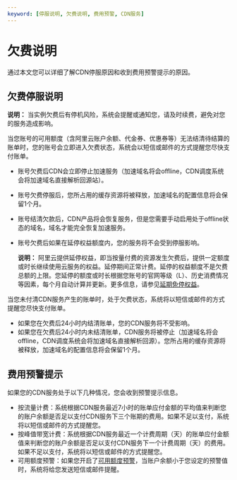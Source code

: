 ```yaml
---
keyword: [停服说明, 欠费说明, 费用预警, CDN服务]
---
```


# 欠费说明

通过本文您可以详细了解CDN停服原因和收到费用预警提示的原因。

## 欠费停服说明

**说明：** 当实例欠费后有停机风险，系统会提醒或通知您，请及时续费，避免对您的服务造成影响。

当您账号的可用额度（含阿里云账户余额、代金券、优惠券等）无法结清待结算的账单时，您的账号会立即进入欠费状态，系统会以短信或邮件的方式提醒您尽快支付账单。

-   账号欠费后CDN会立即停止加速服务（加速域名将会offline，CDN调度系统会将加速域名直接解析回源站）。
-   账号欠费停服后，您所占用的缓存资源将被释放，加速域名的配置信息将会保留1个月。
-   账号结清欠款后，CDN产品将会恢复服务，但是您需要手动启用处于offline状态的域名，域名才能完全恢复加速服务。
-   账号欠费后如果在延停权益额度内，您的服务将不会受到停服影响。

    **说明：** 阿里云提供延停权益，即当按量付费的资源发生欠费后，提供一定额度或时长继续使用云服务的权益。延停期间正常计费。延停的权益额度不是欠费总额的上限。您延停的额度或时长根据您账号的官网等级（L）、历史消费情况等因素，每个月自动计算并更新。更多信息，请参见[延期免停权益](https://help.aliyun.com/document_detail/190777.html)。


当您未付清CDN服务产生的账单时，处于欠费状态，系统将以短信或邮件的方式提醒您尽快支付账单。

-   如果您在欠费后24小时内结清账单，您的CDN服务将不受影响。
-   如果您在欠费后24小时内未结清账单，CDN服务将被停止（加速域名将会offline，CDN调度系统会将加速域名直接解析回源）。您所占用的缓存资源将被释放，加速域名的配置信息将会保留1个月。

## 费用预警提示

如果您的CDN服务处于以下几种情况，您会收到预警提示信息。

-   按流量计费：系统根据CDN服务最近7小时的账单应付金额的平均值来判断您的账户余额是否足以支付CDN服务下三个账期的费用。如果不足以支付，系统将以短信或邮件的方式提醒您。
-   按峰值带宽计费：系统根据CDN服务最近一个计费周期（天）的账单应付金额值来判断您的账户余额是否足以支付CDN服务下一个计费周期（天）的费用。如果不足以支付，系统将以短信或邮件的方式提醒您。
-   可用额度预警：如果您开启了[可用额度预警](https://usercenter2.aliyun.com/home)，当账户余额小于您设定的预警值时，系统将给您发送短信或邮件提醒。

